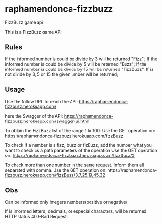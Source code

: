 # raphamendonca-fizzbuzz
FizzBuzz game api

This is a FizzBuzz game API

## Rules

If the informed number is could be divide by 3 will be returned "Fizz".;
If the informed number is could be divide by 5 will be returned "Buzz";
If the informed number is could be divide by 15 will be returned "FizzBuzz";
If is not divide by 3, 5 or 15 the given umber will be returned;

## Usage

Use the follow URL to reach the API:
    https://raphamendonca-fizzbuzz.herokuapp.com/

here the Swagger of the API:
https://raphamendonca-fizzbuzz.herokuapp.com/swagger-ui.html

To obtain the FizzBuzz list of the range 1 to 100. 
    Use the GET operation on: https://raphamendonca-fizzbuzz.herokuapp.com/fizzBuzz

To check if a number is a fizz, buzz or fizBuzz, add the number what you want to check as a path parameters of the operation
    Use the GET operation on: https://raphamendonca-fizzbuzz.herokuapp.com/fizzBuzz/3

To check more than one number in the same request. Inform them all separated with comma.
    Use the GET operation on: https://raphamendonca-fizzbuzz.herokuapp.com/fizzBuzz/3,7,25,19,45,32

## Obs
Can be informed only integers numbers(positive or negative)

If is informed letters, decimals, or especial characters, will be returned HTTP status 400-Bad Request.

